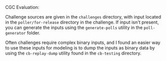 CGC Evaluation:

Challenge sources are given in the `challenges` directory, with input located in
the `poller/for-release` directory in the challenge. If input isn't present, you can
generate the inputs using the `generate-polls` utility in the `poll-generator` folder.

Often challenges require complex binary inputs, and I found an easier way to use these
inputs for modeling is to dump the inputs as binary data by using the `cb-replay-dump`
utility found in the `cb-testing` directory.
